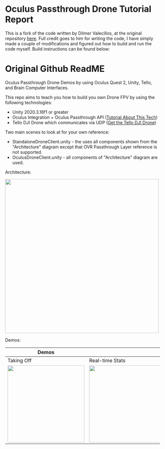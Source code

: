 # Oculus Passthrough Drone Tutorial Report

This is a fork of the code written by Dilmer Valecillos, at the original repository [here](https://github.com/dilmerv/OculusPassthroughDrone). Full credit goes to him for writing the code, I have simply made a couple of modifications and figured out how to build and run the code myself. Build instructions can be found below:





# Original Github ReadME

Oculus Passthrough Drone Demos by using Oculus Quest 2, Unity, Tello, and Brain Computer Interfaces.

This repo aims to teach you how to build you own Drone FPV by using the following technologies:

* Unity 2020.3.16f1 or greater
* Oculus Integration + Oculus Passthrough API ([Tutorial About This Tech](https://github.com/dilmerv/OculusPassthroughDemos))
* Tello DJI Drone which communicates via UDP ([Get the Tello DJI Drone](https://amzn.to/3hdtSHD))

Two main scenes to look at for your own reference:
* StandaloneDroneClient.unity - the uses all components shown from the "Architecture" diagram except that OVR Passthrough Layer reference is not supported.
* OculusDroneClient.unity - all components of "Architecture" diagram are used.

Architecture:

<img src="https://github.com/dilmerv/OculusPassthroughDrone/blob/master/docs/architecture.png" width="500">

Demos:

|Demos|||
|---|---|---|
|Taking Off|Real-time Stats|Device Online|
|<img src="https://github.com/dilmerv/OculusPassthroughDrone/blob/master/docs/images/demo_0.gif" width="250">|<img src="https://github.com/dilmerv/OculusPassthroughDrone/blob/master/docs/images/demo_1.gif" width="250">|<img src="https://github.com/dilmerv/OculusPassthroughDrone/blob/master/docs/images/demo_2.gif" width="250">|

